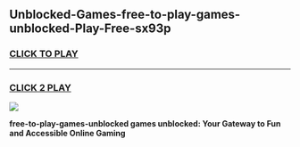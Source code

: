 
## Unblocked-Games-free-to-play-games-unblocked-Play-Free-sx93p
<h3>
<a href="https://premium76.site?title=free-to-play-games-unblocked&ref=10A">CLICK TO PLAY</a></h3>
<hr>

<h3>
<a href="https://premium76.site?title=free-to-play-games-unblocked&ref=10A">CLICK 2 PLAY</a>
  
</h3>

<a href="https://premium76.site?title=free-to-play-games-unblocked&ref=10A"><img src="https://clearcache.store/games.png"></a>


**free-to-play-games-unblocked games unblocked: Your Gateway to Fun and Accessible Online Gaming**
